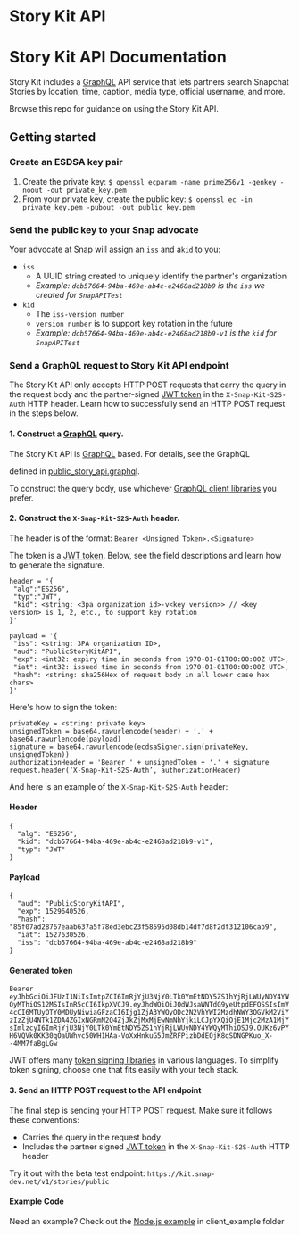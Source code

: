 # Story Kit API

# Story Kit API Documentation

Story Kit includes a [GraphQL](https://graphql.org/ "GraphQL") API service that lets partners search Snapchat Stories by location, time, caption, media type, official username, and more.

Browse this repo for guidance on using the Story Kit API.

## Getting started

### Create an ESDSA key pair
1. Create the private key:
`$ openssl ecparam -name prime256v1 -genkey -noout -out private_key.pem`
2. From your private key, create the public key:
`$ openssl ec -in private_key.pem -pubout -out public_key.pem`

### Send the public key to your Snap advocate
Your advocate at Snap will assign an `iss` and a`kid` to you:

- `iss`
  - A UUID string created to uniquely identify the partner's organization
  - *Example: `dcb57664-94ba-469e-ab4c-e2468ad218b9` is the `iss` we created for `SnapAPITest`*
- `kid`
  - The `iss-version number`
  - `version number` is to support key rotation in the future
  - *Example: `dcb57664-94ba-469e-ab4c-e2468ad218b9-v1` is the `kid` for `SnapAPITest`*

### Send a GraphQL request to Story Kit API endpoint
The Story Kit API only accepts HTTP POST requests that carry the query in the request body and the partner-signed [JWT token](https://jwt.io/introduction/ "JWT token") in the `X-Snap-Kit-S2S-Auth` HTTP header. Learn how to successfully send an HTTP POST request in the steps below.

#### 1. Construct a [GraphQL](https://graphql.org/ "GraphQL") query.

The Story Kit API is [GraphQL](https://graphql.org/ "GraphQL") based. For details, see the GraphQL 

defined in [public_story_api.graphql](gqlschema/public_story_api.graphql).

To construct the query body, use whichever [GraphQL client libraries](https://graphql.org/code/#graphql-clients "GraphQL client libraries") you prefer.

#### 2. Construct the `X-Snap-Kit-S2S-Auth` header.

The header is of the format:
`Bearer <Unsigned Token>.<Signature>`

The token is a [JWT token](https://jwt.io/introduction/ "JWT token"). Below, see the field descriptions and learn how to generate the signature.

```
header = '{
 "alg":"ES256",
 "typ":"JWT",
 "kid": <string: <3pa organization id>-v<key version>> // <key version> is 1, 2, etc., to support key rotation
}'

payload = '{
 "iss": <string: 3PA organization ID>,
 "aud": "PublicStoryKitAPI",
 "exp": <int32: expiry time in seconds from 1970-01-01T00:00:00Z UTC>,
 "iat": <int32: issued time in seconds from 1970-01-01T00:00:00Z UTC>,
 "hash": <string: sha256Hex of request body in all lower case hex chars>
}'
```

Here's how to sign the token:

```
privateKey = <string: private key>
unsignedToken = base64.rawurlencode(header) + '.' + base64.rawurlencode(payload)
signature = base64.rawurlencode(ecdsaSigner.sign(privateKey, unsignedToken))
authorizationHeader = 'Bearer ' + unsignedToken + '.' + signature
request.header(‘X-Snap-Kit-S2S-Auth’, authorizationHeader)
```

And here is an example of the `X-Snap-Kit-S2S-Auth` header:

#### Header
```
{
  "alg": "ES256",
  "kid": "dcb57664-94ba-469e-ab4c-e2468ad218b9-v1",
  "typ": "JWT"
}
```
#### Payload
```
{
  "aud": "PublicStoryKitAPI",
  "exp": 1529640526,
  "hash": "85f07ad28767eaab637a5f78ed3ebc23f58595d08db14df7d8f2df312106cab9",
  "iat": 1527630526,
  "iss": "dcb57664-94ba-469e-ab4c-e2468ad218b9"
}
```

#### Generated token
`Bearer eyJhbGciOiJFUzI1NiIsImtpZCI6ImRjYjU3NjY0LTk0YmEtNDY5ZS1hYjRjLWUyNDY4YWQyMThiOS12MSIsInR5cCI6IkpXVCJ9.eyJhdWQiOiJQdWJsaWNTdG9yeUtpdEFQSSIsImV4cCI6MTUyOTY0MDUyNiwiaGFzaCI6Ijg1ZjA3YWQyODc2N2VhYWI2MzdhNWY3OGVkM2ViYzIzZjU4NTk1ZDA4ZGIxNGRmN2Q4ZjJkZjMxMjEwNmNhYjkiLCJpYXQiOjE1Mjc2MzA1MjYsImlzcyI6ImRjYjU3NjY0LTk0YmEtNDY5ZS1hYjRjLWUyNDY4YWQyMThiOSJ9.OUKz6vPYH6VQVk0KK30qOaUWhvc50WH1HAa-VoXxHnkuG5JmZRFPizbDdEOjK8qSDNGPKuo_X--4MM7faBgLGw`

JWT offers many [token signing libraries](https://jwt.io/) in various languages. To simplify token signing, choose one that fits easily with your tech stack.

#### 3. Send an HTTP POST request to the API endpoint

The final step is sending your HTTP POST request. Make sure it follows these conventions:
- Carries the query in the request body
- Includes the partner signed [JWT token](https://jwt.io/introduction/ "JWT token") in the `X-Snap-Kit-S2S-Auth` HTTP header

Try it out with the beta test endpoint: `https://kit.snap-dev.net/v1/stories/public`

#### Example Code

Need an example? Check out the [Node.js example](client_example/javascript) in client_example folder

